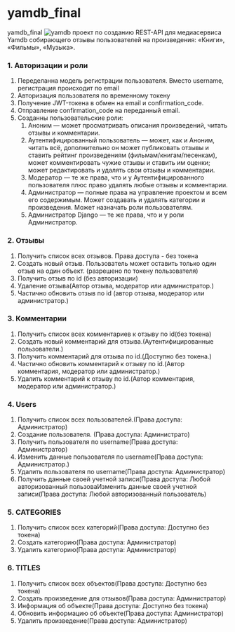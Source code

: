 # yamdb_final
yamdb_final
![yamdb](https://github.com/ilshat2/yamdb_final/actions/workflows/yamdb_workflow.yml/badge.svg)
проект по созданию REST-API для медиасервиса Yamdb собирающего отзывы пользователей на произведения: «Книги», «Фильмы», «Музыка».

### 1. Авторизации и роли
1. Переделанна модель регистрации  пользователя. Вместо username, регистрация происходит по email
2. Авторизация пользователя по временному токену
3. Получение JWT-токена в обмен на email и confirmation_code.
4. Отправление confirmation_code на переданный email.
3. Созданны пользовательские роли:
    1. Аноним — может просматривать описания произведений, читать отзывы и комментарии.
    2. Аутентифицированный пользователь — может, как и Аноним, читать всё, дополнительно он может публиковать отзывы и ставить рейтинг произведениям (фильмам/книгам/песенкам), может комментировать чужие отзывы и ставить им оценки; может редактировать и удалять свои отзывы и комментарии.
    3. Модератор — те же права, что и у Аутентифицированного пользователя плюс право удалять любые отзывы и комментарии.
    4. Администратор — полные права на управление проектом и всем его содержимым. Может создавать и удалять категории и произведения. Может назначать роли пользователям.
    5. Администратор Django — те же права, что и у роли Администратор.
### 2. Отзывы
1. Получить список всех отзывов. Права доступа - без токена
5. Создать новый отзыв. Пользователь может оставить только один отзыв на один объект. (разрешено по токену пользователя)
3. Получить отзыв по id (без авторизации)
6. Удаление отзыва(Автор отзыва, модератор или администратор.)
7. Частично обновить отзыв по id (автор отзыва, модератор или администратор.)
### 3. Комментарии
1. Получить список всех комментариев к отзыву по id(без токена)
2. Создать новый комментарий для отзыва.(Аутентифицированные пользователи.)
3. Получить комментарий для отзыва по id.(Доступно без токена.)
4. Частично обновить комментарий к отзыву по id.(Автор комментария, модератор или администратор.)
5. Удалить комментарий к отзыву по id.(Автор комментария, модератор или администратор.)
### 4. Users
1. Получить список всех пользователей.(Права доступа: Администратор)
2. Создание пользователя. (Права доступа: Администрато)
3. Получить пользователя по username(Права доступа: Администратор)
4. Изменить данные пользователя по username(Права доступа: Администратор.)
5. Удалить пользователя по username(Права доступа: Администратор)
6. Получить данные своей учетной записи(Права доступа: Любой авторизованный пользоваИзменить данные своей учетной записи(Права доступа: Любой авторизованный пользователь)
### 5. CATEGORIES
1. Получить список всех категорий(Права доступа: Доступно без токена)
2. Создать категорию(Права доступа: Администратор)
3. Удалить категорию(Права доступа: Администратор)
### 6. TITLES
1. Получить список всех объектов(Права доступа: Доступно без токена)
2. Создать произведение для отзывов(Права доступа: Администратор)
3. Информация об объекте(Права доступа: Доступно без токена)
4. Обновить информацию об объекте(Права доступа: Администратор)
5. Удалить произведение(Права доступа: Администратор)
